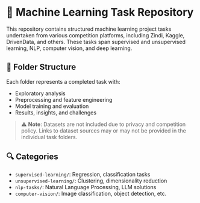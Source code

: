 # 🧠 Machine Learning Task Repository

This repository contains structured machine learning project tasks undertaken from various competition platforms, including Zindi, Kaggle, DrivenData, and others. These tasks span supervised and unsupervised learning, NLP, computer vision, and deep learning.

## 📁 Folder Structure

Each folder represents a completed task with:
- Exploratory analysis
- Preprocessing and feature engineering
- Model training and evaluation
- Results, insights, and challenges

> ⚠️ **Note**: Datasets are not included due to privacy and competition policy. Links to dataset sources may or may not be provided in the individual task folders.

## 🔍 Categories
- `supervised-learning/`: Regression, classification tasks
- `unsupervised-learning/`: Clustering, dimensionality reduction
- `nlp-tasks/`: Natural Language Processing, LLM solutions
- `computer-vision/`: Image classification, object detection, etc.

